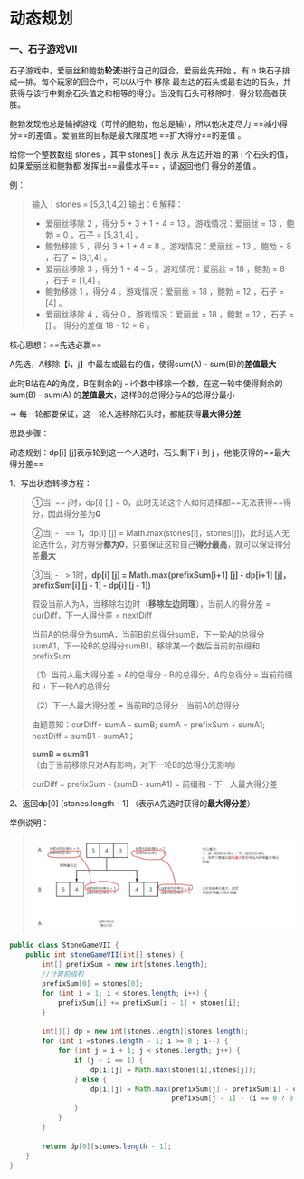 # 动态规划



### 一、石子游戏VII

石子游戏中，爱丽丝和鲍勃**轮流**进行自己的回合，爱丽丝先开始 。有 n 块石子排成一排。每个玩家的回合中，可以从行中 移除 最左边的石头或最右边的石头，并获得与该行中剩余石头值之和相等的得分。当没有石头可移除时，得分较高者获胜。

鲍勃发现他总是输掉游戏（可怜的鲍勃，他总是输），所以他决定尽力 ==减小得分==的差值 。爱丽丝的目标是最大限度地 ==扩大得分==的差值 。

给你一个整数数组 stones ，其中 stones[i] 表示 从左边开始 的第 i 个石头的值，如果爱丽丝和鲍勃都 发挥出==最佳水平== ，请返回他们 得分的差值 。

例：

> 输入：stones = [5,3,1,4,2]
> 输出：6
> 解释：
> - 爱丽丝移除 2 ，得分 5 + 3 + 1 + 4 = 13 。游戏情况：爱丽丝 = 13 ，鲍勃 = 0 ，石子 = [5,3,1,4] 。
> - 鲍勃移除 5 ，得分 3 + 1 + 4 = 8 。游戏情况：爱丽丝 = 13 ，鲍勃 = 8 ，石子 = [3,1,4] 。
> - 爱丽丝移除 3 ，得分 1 + 4 = 5 。游戏情况：爱丽丝 = 18 ，鲍勃 = 8 ，石子 = [1,4] 。
> - 鲍勃移除 1 ，得分 4 。游戏情况：爱丽丝 = 18 ，鲍勃 = 12 ，石子 = [4] 。
> - 爱丽丝移除 4 ，得分 0 。游戏情况：爱丽丝 = 18 ，鲍勃 = 12 ，石子 = [] 。
> 得分的差值 18 - 12 = 6 。
>

核心思想：==先选必赢==

A先选，A移除【i，j】中最左或最右的值，使得sum(A) - sum(B)的**差值最大**

此时B站在A的角度，B在剩余的j - i个数中移除一个数，在这一轮中使得剩余的sum(B) - sum(A) 的**差值最大**，这样B的总得分与A的总得分最小

=> 每一轮都要保证，这一轮人选移除石头时，都能获得**最大得分差**

思路步骤：

动态规划：dp[i] [j]表示轮到这一个人选时，石头剩下 i 到 j ，他能获得的==最大得分差== 

1、写出状态转移方程： 

> ①当i == j时，dp[i] [j] = 0，此时无论这个人如何选择都==无法获得==得分，因此得分差为**0**
>
> ②当j - i == 1，dp[i] [j] = Math.max(stones[i]，stones[j])，此时这人无论选什么，对方得分**都为0**，只要保证这轮自己**得分最高**，就可以保证得分差**最大**
>
> ③当j - i > 1时，**dp[i] [j] = Math.max(prefixSum[i+1] [j] - dp[i+1] [j]，prefixSum[i] [j - 1] - dp[i] [j - 1])**
>
> 假设当前人为A，当移除右边时（**移除左边同理**），当前人的得分差 = curDiff，下一人得分差 = nextDiff
>
> 当前A的总得分为sumA，当前B的总得分sumB，下一轮A的总得分sumA1，下一轮B的总得分sumB1，移除某一个数后当前的前缀和prefixSum
>
> （1）当前人最大得分差 = A的总得分 - B的总得分，A的总得分 = 当前前缀和 + 下一轮A的总得分
>
> （2）下一人最大得分差 = 当前B的总得分 - 当前A的总得分
>
> 由题意知：curDiff= sumA - sumB;	sumA  = prefixSum + sumA1;	nextDiff =  sumB1 - sumA1； 
>
> **sumB = sumB1**（由于当前移除只对A有影响，对下一轮B的总得分无影响）
>
> curDiff = prefixSum - (sumB - sumA1) = 前缀和 - 下一人最大得分差

2、返回dp[0] [stones.length - 1] （表示A先选时获得的**最大得分差**）

举例说明：

> ![](./picture/石子游戏VII.png)

```java
public class StoneGameVII {
    public int stoneGameVII(int[] stones) {
        int[] prefixSum = new int[stones.length];
        //计算前缀和
        prefixSum[0] = stones[0];
        for (int i = 1; i < stones.length; i++) {
            prefixSum[i] += prefixSum[i - 1] + stones[i];
        }
        
        int[][] dp = new int[stones.length][stones.length];
        for (int i =stones.length - 1; i >= 0 ; i--) {
            for (int j = i + 1; j < stones.length; j++) {
                if (j - i == 1) {
                    dp[i][j] = Math.max(stones[i],stones[j]);
                } else {
                    dp[i][j] = Math.max(prefixSum[j] - prefixSum[i] - dp[i + 1][j],
                                        prefixSum[j - 1] - (i == 0 ? 0 :prefixSum[i - 1]) - dp[i][j - 1]);
                }
            }
        }

        return dp[0][stones.length - 1];
    }
}
```